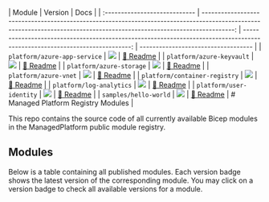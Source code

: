 | Module                        |                                                                                                                                                                 Version |                                                                                                                       Docs |
| :---------------------------- | ----------------------------------------------------------------------------------------------------------------------------------------------------------------------: | -------------------------------------------------------------------------------------------------------------------------: | ----------------------------------- |
| `platform/azure-app-service`  |  <a href="https://modulesregistryui.azurecr.io/v2/bicep/platform/azure-app-service/tags/list"><image src="https://img.shields.io/badge/managed-platform-TEST-blue"></a> |  [📃 Readme](https://github.com/Kyle-MSFT/managed-platform-modules/blob/main/modules/platform/azure-app-service/README.md) |
| `platform/azure-keyvault`     |     <a href="https://modulesregistryui.azurecr.io/v2/bicep/platform/azure-keyvault/tags/list"><image src="https://img.shields.io/badge/managed-platform-TEST-blue"></a> |     [📃 Readme](https://github.com/Kyle-MSFT/managed-platform-modules/blob/main/modules/platform/azure-keyvault/README.md) |
| `platform/azure-storage`      |      <a href="https://modulesregistryui.azurecr.io/v2/bicep/platform/azure-storage/tags/list"><image src="https://img.shields.io/badge/managed-platform-TEST-blue"></a> |      [📃 Readme](https://github.com/Kyle-MSFT/managed-platform-modules/blob/main/modules/platform/azure-storage/README.md) |
| `platform/azure-vnet`         |         <a href="https://modulesregistryui.azurecr.io/v2/bicep/platform/azure-vnet/tags/list"><image src="https://img.shields.io/badge/managed-platform-TEST-blue"></a> |         [📃 Readme](https://github.com/Kyle-MSFT/managed-platform-modules/blob/main/modules/platform/azure-vnet/README.md) |
| `platform/container-registry` | <a href="https://modulesregistryui.azurecr.io/v2/bicep/platform/container-registry/tags/list"><image src="https://img.shields.io/badge/managed-platform-TEST-blue"></a> | [📃 Readme](https://github.com/Kyle-MSFT/managed-platform-modules/blob/main/modules/platform/container-registry/README.md) |
| `platform/log-analytics`      |      <a href="https://modulesregistryui.azurecr.io/v2/bicep/platform/log-analytics/tags/list"><image src="https://img.shields.io/badge/managed-platform-TEST-blue"></a> |      [📃 Readme](https://github.com/Kyle-MSFT/managed-platform-modules/blob/main/modules/platform/log-analytics/README.md) |
| `platform/user-identity`      |      <a href="https://modulesregistryui.azurecr.io/v2/bicep/platform/user-identity/tags/list"><image src="https://img.shields.io/badge/managed-platform-TEST-blue"></a> |      [📃 Readme](https://github.com/Kyle-MSFT/managed-platform-modules/blob/main/modules/platform/user-identity/README.md) |
| `samples/hello-world`         |         <a href="https://modulesregistryui.azurecr.io/v2/bicep/samples/hello-world/tags/list"><image src="https://img.shields.io/badge/managed-platform-TEST-blue"></a> |         [📃 Readme](https://github.com/Kyle-MSFT/managed-platform-modules/blob/main/modules/samples/hello-world/README.md) | # Managed Platform Registry Modules |

This repo contains the source code of all currently available Bicep modules in the ManagedPlatform public module registry.

## Modules

Below is a table containing all published modules. Each version badge shows the latest version of the corresponding module. You may click on a version badge to check all available versions for a module.

<!-- Begin Module Table -->

<!-- End Module Table -->
